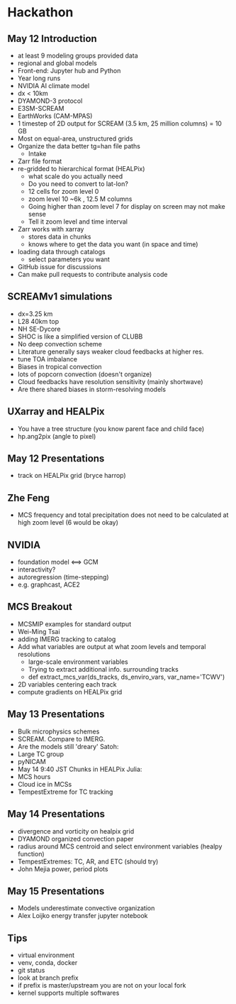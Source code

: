 # Hackathon
## May 12 Introduction
* at least 9 modeling groups provided data
* regional and global models
* Front-end: Jupyter hub and Python
* Year long runs
* NVIDIA AI climate model
* dx < 10km
* DYAMOND-3 protocol
* E3SM-SCREAM
* EarthWorks (CAM-MPAS)
* 1 timestep of 2D output for SCREAM (3.5 km, 25 million columns) = 10 GB
* Most on equal-area, unstructured grids
* Organize the data better tg=han file paths
  * Intake
* Zarr file format
* re-gridded to hierarchical format (HEALPix)
  * what scale do you actually need
  * Do you need to convert to lat-lon?
  * 12 cells for zoom level 0
  * zoom level 10 ~6k , 12.5 M columns
  * Going higher than zoom level 7 for display on screen may not make sense
  * Tell it zoom level and time interval
* Zarr works with xarray
  * stores data in chunks
  * knows where to get the data you want (in space and time)
* loading data through catalogs
  * select parameters you want
* GitHub issue for discussions
* Can make pull requests to contribute analysis code
## SCREAMv1 simulations
* dx=3.25 km
* L28 40km top
* NH SE-Dycore
* SHOC is like a simplified version of CLUBB
* No deep convection scheme
* Literature generally says weaker cloud feedbacks at higher res.
* tune TOA imbalance
* Biases in tropical convection
 * lots of popcorn convection (doesn't organize)
* Cloud feedbacks have resolution sensitivity (mainly shortwave)
* Are there shared biases in storm-resolving models
## UXarray and HEALPix
* You have a tree structure (you know parent face and child face)
* hp.ang2pix (angle to pixel)
## May 12 Presentations
* track on HEALPix grid (bryce harrop)
## Zhe Feng
* MCS frequency and total precipitation does not need to be calculated at high zoom level (6 would be okay)
## NVIDIA
* foundation model <==> GCM
* interactivity?
* autoregression (time-stepping)
 * e.g. graphcast, ACE2
## MCS Breakout
* MCSMIP examples for standard output
* Wei-Ming Tsai
* adding IMERG tracking to catalog
* Add what variables are output at what zoom levels and temporal resolutions
  * large-scale environment variables
  * Trying to extract additional info. surrounding tracks
  * def extract_mcs_var(ds_tracks, ds_enviro_vars, var_name='TCWV')
* 2D variables centering each track
* compute gradients on HEALPix grid
## May 13 Presentations
* Bulk microphysics schemes
* SCREAM. Compare to IMERG.
* Are the models still 'dreary'
Satoh:
* Large TC group
* pyNICAM
* May 14 9:40 JST Chunks in HEALPix
Julia:
* MCS hours
* Cloud ice in MCSs
* TempestExtreme for TC tracking
## May 14 Presentations
* divergence and vorticity on healpix grid
* DYAMOND organized convection paper
* radius around MCS centroid and select environment variables (healpy function)
* TempestExtremes: TC, AR, and ETC (should try)
* John Mejia power, period plots
## May 15 Presentations
* Models underestimate convective organization
* Alex Loijko energy transfer jupyter notebook
## Tips
* virtual environment
* venv, conda, docker
* git status
* look at branch prefix
* if prefix is master/upstream you are not on your local fork
* kernel supports multiple softwares
